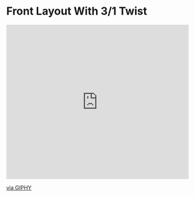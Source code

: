 # Front Layout With 3/1 Twist

<iframe src="https://giphy.com/embed/pY59zmKGjAoN7zo3JW" width="480" height="406" frameBorder="0" class="giphy-embed" allowFullScreen></iframe><p><a href="https://giphy.com/gifs/pY59zmKGjAoN7zo3JW">via GIPHY</a></p>
